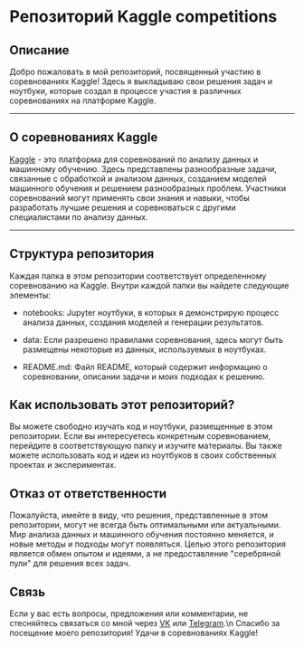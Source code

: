 
# Репозиторий Kaggle competitions

## Описание
Добро пожаловать в мой репозиторий, посвященный участию в соревнованиях Kaggle! Здесь я выкладываю свои решения задач и ноутбуки, которые создал в процессе участия в различных соревнованиях на платформе Kaggle.
___
## О соревнованиях Kaggle
[Kaggle](https://www.kaggle.com/) - это платформа для соревнований по анализу данных и машинному обучению. Здесь представлены разнообразные задачи, связанные с обработкой и анализом данных, созданием моделей машинного обучения и решением разнообразных проблем. Участники соревнований могут применять свои знания и навыки, чтобы разработать лучшие решения и соревноваться с другими специалистами по анализу данных.
___
## Структура репозитория
Каждая папка в этом репозитории соответствует определенному соревнованию на Kaggle. Внутри каждой папки вы найдете следующие элементы:

* notebooks: Jupyter ноутбуки, в которых я демонстрирую процесс анализа данных, создания моделей и генерации результатов.

* data: Если разрешено правилами соревнования, здесь могут быть размещены некоторые из данных, используемых в ноутбуках.

* README.md: Файл README, который содержит информацию о соревновании, описании задачи и моих подходах к решению.

## Как использовать этот репозиторий?
Вы можете свободно изучать код и ноутбуки, размещенные в этом репозитории. Если вы интересуетесь конкретным соревнованием, перейдите в соответствующую папку и изучите материалы. Вы также можете использовать код и идеи из ноутбуков в своих собственных проектах и экспериментах.

## Отказ от ответственности
Пожалуйста, имейте в виду, что решения, представленные в этом репозитории, могут не всегда быть оптимальными или актуальными. Мир анализа данных и машинного обучения постоянно меняется, и новые методы и подходы могут появляться. Целью этого репозитория является обмен опытом и идеями, а не предоставление "серебряной пули" для решения всех задач.

## Связь
Если у вас есть вопросы, предложения или комментарии, не стесняйтесь связаться со мной через [VK](https://vk.com/parisdrill) или [Telegram](https://t.me/leshiov_dmitriy).\n
Спасибо за посещение моего репозитория! Удачи в соревнованиях Kaggle!
